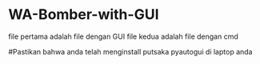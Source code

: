 # WA-Bomber-with-GUI
file pertama adalah file dengan GUI
file kedua adalah file dengan cmd

#Pastikan bahwa anda telah menginstall putsaka pyautogui di laptop anda 
